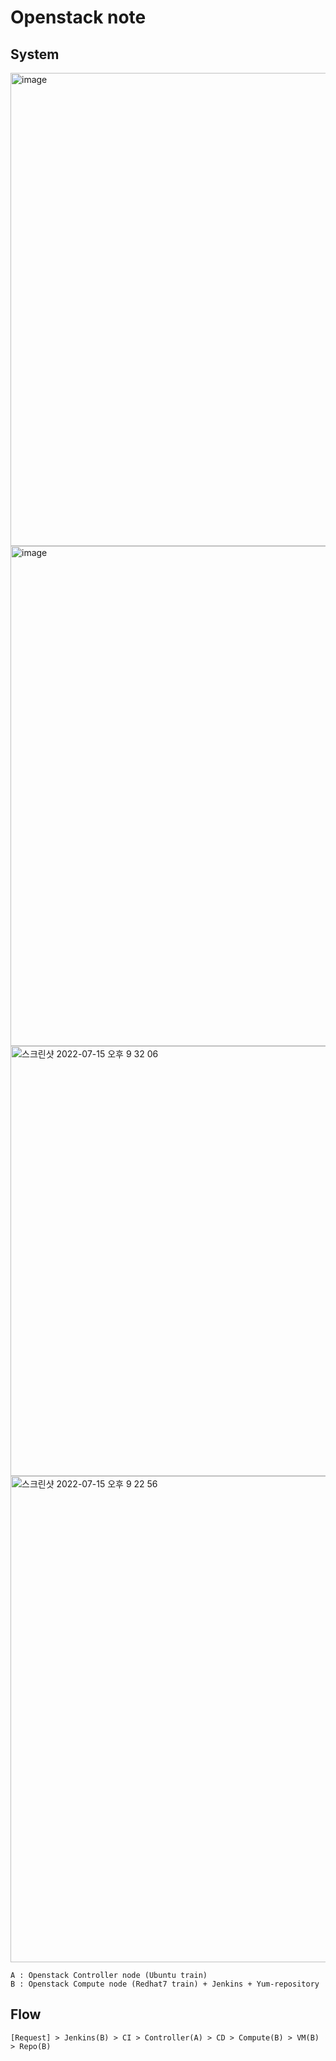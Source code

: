 # Openstack note
  
## System
<img width="757" alt="image" src="https://user-images.githubusercontent.com/37236920/183575911-f9243af7-9a2e-4882-a3ec-8d2693cb4df8.png">
  
<img width="800" alt="image" src="https://user-images.githubusercontent.com/37236920/183575922-a5a784f2-80d1-4c8d-a869-a96d3a9ba666.png">
  
<img width="688" alt="스크린샷 2022-07-15 오후 9 32 06" src="https://user-images.githubusercontent.com/37236920/179223613-db164bac-b85d-42fe-bfc7-6ee6158715a5.png">
  
<img width="778" alt="스크린샷 2022-07-15 오후 9 22 56" src="https://user-images.githubusercontent.com/37236920/179222127-12875e79-9909-45d4-97b6-eb0efe703f82.png">
  
~~~
A : Openstack Controller node (Ubuntu train)
B : Openstack Compute node (Redhat7 train) + Jenkins + Yum-repository
~~~
  
## Flow
~~~
[Request] > Jenkins(B) > CI > Controller(A) > CD > Compute(B) > VM(B) > Repo(B)
~~~
  
